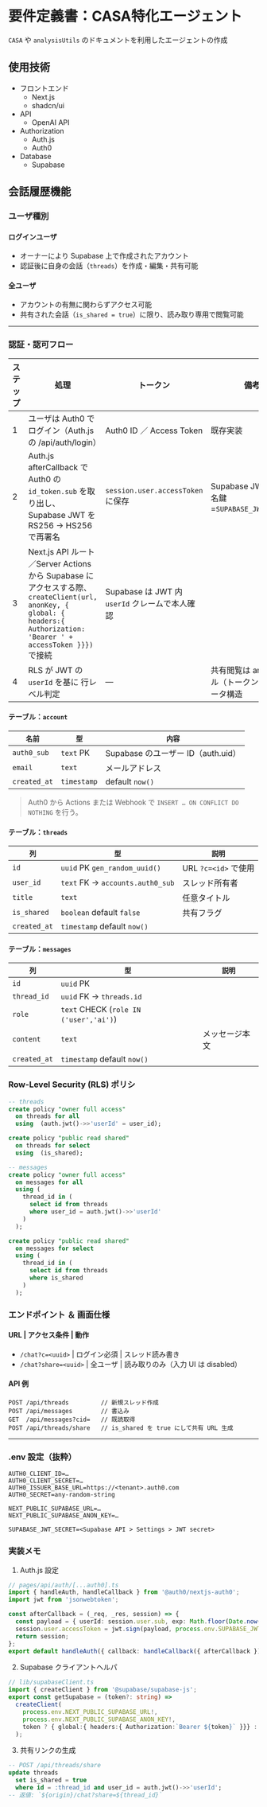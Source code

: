 <!--For AI or LLM, this file is generated by a human. Please do not edit this file-->

# 要件定義書：CASA特化エージェント

`CASA` や `analysisUtils` のドキュメントを利用したエージェントの作成

## 使用技術

- フロントエンド
  - Next.js
  - shadcn/ui
- API
  - OpenAI API
- Authorization
  - Auth.js
  - Auth0
- Database
  - Supabase

## 会話履歴機能

### ユーザ種別

#### ログインユーザ

- オーナーにより Supabase 上で作成されたアカウント
- 認証後に自身の会話（`threads`）を作成・編集・共有可能

#### 全ユーザ

- アカウントの有無に関わらずアクセス可能
- 共有された会話（`is_shared = true`）に限り、読み取り専用で閲覧可能

---

### 認証・認可フロー

| ステップ | 処理 | トークン | 備考 |
| ---- | ---- | ---- | ---- |
| 1 | ユーザは Auth0 でログイン（Auth.js の /api/auth/login） | Auth0 ID ／ Access Token | 既存実装 |
| 2 | Auth.js afterCallback で Auth0 の `id_token.sub` を取り出し、 Supabase JWT を RS256 → HS256 で再署名 | `session.user.accessToken` に保存 | Supabase JWT の署名鍵=`SUPABASE_JWT_SECRET` |
| 3 | Next.js API ルート／Server Actions から Supabase にアクセスする際、 `createClient(url, anonKey, { global: { headers:{ Authorization: 'Bearer ' + accessToken }}})` で接続 | Supabase は JWT 内 `userId` クレームで本人確認 |
| 4 | RLS が JWT の `userId` を基に 行レベル判定 | ― | 共有閲覧は anon ロール（トークン無し）データ構造 |


#### テーブル：`account`

| `名前`         | `型`       | `内容`                          |
| ---------- | ------- | --------------------------- |
| `auth0_sub`  | `text` PK | Supabase のユーザー ID（auth.uid） |
| `email`      | `text`    | メールアドレス                     |
| `created_at` | `timestamp` | default `now()`  |

> Auth0 から Actions または Webhook で `INSERT … ON CONFLICT DO NOTHING` を行う。

#### テーブル：`threads`

| `列` | `型` | `説明` |
|----|----|-----|
| `id` | `uuid` PK `gen_random_uuid()` | URL `?c=<id>` で使用 |
| `user_id` | `text` FK → `accounts.auth0_sub` | スレッド所有者 |
| `title` | `text` | 任意タイトル |
| `is_shared` | `boolean` default `false` | 共有フラグ |
| `created_at` | `timestamp` default `now()` | |

#### テーブル：`messages`

| `列` | `型` | `説明` |
|----|----|-----|
| `id` | `uuid` PK | |
| `thread_id` | `uuid` FK → `threads.id` | |
| `role` | `text` CHECK (`role IN ('user','ai')`) | |
| `content` | `text` | メッセージ本文 |
| `created_at` | `timestamp` default `now()` | |

### Row-Level Security (RLS) ポリシ

```sql
-- threads
create policy "owner full access"
  on threads for all
  using  (auth.jwt()->>'userId' = user_id);

create policy "public read shared"
  on threads for select
  using  (is_shared);

-- messages
create policy "owner full access"
  on messages for all
  using (
    thread_id in (
      select id from threads
      where user_id = auth.jwt()->>'userId'
    )
  );

create policy "public read shared"
  on messages for select
  using (
    thread_id in (
      select id from threads
      where is_shared
    )
  );
```

### エンドポイント ＆ 画面仕様

#### URL | アクセス条件 | 動作

- `/chat?c=<uuid>` | ログイン必須 | スレッド読み書き
- `/chat?share=<uuid>` | 全ユーザ | 読み取りのみ（入力 UI は disabled）

#### API 例

```http
POST /api/threads         // 新規スレッド作成
POST /api/messages        // 書込み
GET  /api/messages?cid=   // 既読取得
POST /api/threads/share   // is_shared を true にして共有 URL 生成
```

---

### .env 設定（抜粋）

```env
AUTH0_CLIENT_ID=…
AUTH0_CLIENT_SECRET=…
AUTH0_ISSUER_BASE_URL=https://<tenant>.auth0.com
AUTH0_SECRET=any-random-string

NEXT_PUBLIC_SUPABASE_URL=…
NEXT_PUBLIC_SUPABASE_ANON_KEY=…

SUPABASE_JWT_SECRET=<Supabase API > Settings > JWT secret>
```

### 実装メモ

1. Auth.js 設定
```ts
// pages/api/auth/[...auth0].ts
import { handleAuth, handleCallback } from '@auth0/nextjs-auth0';
import jwt from 'jsonwebtoken';

const afterCallback = (_req, _res, session) => {
  const payload = { userId: session.user.sub, exp: Math.floor(Date.now()/1000)+60*60 };
  session.user.accessToken = jwt.sign(payload, process.env.SUPABASE_JWT_SECRET!);
  return session;
};
export default handleAuth({ callback: handleCallback({ afterCallback }) });
```

2. Supabase クライアントヘルパ
```ts
// lib/supabaseClient.ts
import { createClient } from '@supabase/supabase-js';
export const getSupabase = (token?: string) =>
  createClient(
    process.env.NEXT_PUBLIC_SUPABASE_URL!,
    process.env.NEXT_PUBLIC_SUPABASE_ANON_KEY!,
    token ? { global:{ headers:{ Authorization:`Bearer ${token}` }}} : {}
  );
```

3. 共有リンクの生成
```sql
-- POST /api/threads/share
update threads
  set is_shared = true
  where id = :thread_id and user_id = auth.jwt()->>'userId';
-- 返値: `${origin}/chat?share=${thread_id}`
```
